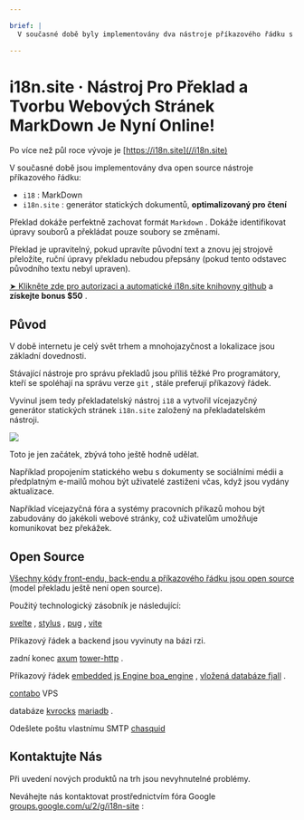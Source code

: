 ```yaml
---

brief: |
  V současné době byly implementovány dva nástroje příkazového řádku s otevřeným zdrojovým kódem: i18 (nástroj pro překlad příkazového řádku MarkDown) a i18n.site (generátor vícejazyčných statických stránek pro dokumenty)

---
```



# i18n.site · Nástroj Pro Překlad a Tvorbu Webových Stránek MarkDown Je Nyní Online!

Po více než půl roce vývoje je [https://i18n.site](//i18n.site)

V současné době jsou implementovány dva open source nástroje příkazového řádku:

* `i18` : MarkDown
* `i18n.site` : generátor statických dokumentů, **optimalizovaný pro čtení**

Překlad dokáže perfektně zachovat formát `Markdown` . Dokáže identifikovat úpravy souborů a překládat pouze soubory se změnami.

Překlad je upravitelný, pokud upravíte původní text a znovu jej strojově přeložíte, ruční úpravy překladu nebudou přepsány (pokud tento odstavec původního textu nebyl upraven).

[➤ Klikněte zde pro autorizaci a automatické i18n.site knihovny github](https://github.com/login/oauth/authorize?client_id=Ov23liuGAmK0plc9FgB3&amp;scope=user:email,user:follow,public_repo) a **získejte bonus $50** .

## Původ

V době internetu je celý svět trhem a mnohojazyčnost a lokalizace jsou základní dovednosti.

Stávající nástroje pro správu překladů jsou příliš těžké Pro programátory, kteří se spoléhají na správu verze `git` , stále preferují příkazový řádek.

Vyvinul jsem tedy překladatelský nástroj `i18` a vytvořil vícejazyčný generátor statických stránek `i18n.site` založený na překladatelském nástroji.

![](https://p.3ti.site/1723777556.avif)

Toto je jen začátek, zbývá toho ještě hodně udělat.

Například propojením statického webu s dokumenty se sociálními médii a předplatným e-mailů mohou být uživatelé zastiženi včas, když jsou vydány aktualizace.

Například vícejazyčná fóra a systémy pracovních příkazů mohou být zabudovány do jakékoli webové stránky, což uživatelům umožňuje komunikovat bez překážek.

## Open Source

[Všechny kódy front-endu, back-endu a příkazového řádku jsou open source](https://i18n.site/i18n.site/c/src) (model překladu ještě není open source).

Použitý technologický zásobník je následující:

[svelte](https://svelte.dev) , [stylus](https://stylus-lang.com) , [pug](https://github.com/pugjs/pug) , [vite](https://github.com/vitejs/vite)

Příkazový řádek a backend jsou vyvinuty na bázi rzi.

zadní konec [axum](https://github.com/tokio-rs/axum) [tower-http](https://github.com/tower-rs/tower-http/releases) .

Příkazový řádek [embedded js Engine boa_engine](https://docs.rs/boa_engine) , [vložená databáze fjall](https://github.com/fjall-rs/fjall) .

[contabo](https://my.contabo.com) VPS

databáze [kvrocks](https://kvrocks.apache.org) [mariadb](https://mariadb.org) .

Odešlete poštu vlastnímu SMTP [chasquid](https://github.com/albertito/chasquid)

## Kontaktujte Nás

Při uvedení nových produktů na trh jsou nevyhnutelné problémy.

Neváhejte nás kontaktovat prostřednictvím fóra Google [groups.google.com/u/2/g/i18n-site](https://groups.google.com/u/2/g/i18n-site) :